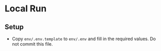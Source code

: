 # Local Run

## Setup

- Copy `env/.env.template` to `env/.env` and fill in the required values. Do not commit this file.